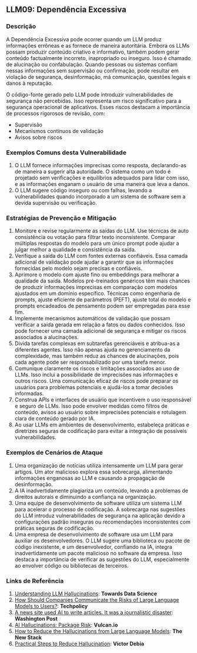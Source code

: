 ## LLM09: Dependência Excessiva

### Descrição

A Dependência Excessiva pode ocorrer quando um LLM produz informações errôneas e as fornece de maneira autoritária. Embora os LLMs possam produzir conteúdo criativo e informativo, também podem gerar conteúdo factualmente incorreto, inapropriado ou inseguro. Isso é chamado de alucinação ou confabulação. Quando pessoas ou sistemas confiam nessas informações sem supervisão ou confirmação, pode resultar em violação de segurança, desinformação, má comunicação, questões legais e danos à reputação.

O código-fonte gerado pelo LLM pode introduzir vulnerabilidades de segurança não percebidas. Isso representa um risco significativo para a segurança operacional de aplicativos. Esses riscos destacam a importância de processos rigorosos de revisão, com:

- Supervisão
- Mecanismos contínuos de validação
- Avisos sobre riscos

### Exemplos Comuns desta Vulnerabilidade

1. O LLM fornece informações imprecisas como resposta, declarando-as de maneira a sugerir alta autoridade. O sistema como um todo é projetado sem verificações e equilíbrios adequados para lidar com isso, e as informações enganam o usuário de uma maneira que leva a danos.
2. O LLM sugere código inseguro ou com falhas, levando a vulnerabilidades quando incorporado a um sistema de software sem a devida supervisão ou verificação.

### Estratégias de Prevenção e Mitigação

1. Monitore e revise regularmente as saídas do LLM. Use técnicas de auto consistência ou votação para filtrar texto inconsistente. Comparar múltiplas respostas do modelo para um único prompt pode ajudar a julgar melhor a qualidade e consistência da saída.
2. Verifique a saída do LLM com fontes externas confiáveis. Essa camada adicional de validação pode ajudar a garantir que as informações fornecidas pelo modelo sejam precisas e confiáveis.
3. Aprimore o modelo com ajuste fino ou embeddings para melhorar a qualidade da saída. Modelos pré-treinados genéricos têm mais chances de produzir informações imprecisas em comparação com modelos ajustados em um domínio específico. Técnicas como engenharia de prompts, ajuste eficiente de parâmetros (PEFT), ajuste total do modelo e prompts encadeados de pensamento podem ser empregadas para esse fim.
4. Implemente mecanismos automáticos de validação que possam verificar a saída gerada em relação a fatos ou dados conhecidos. Isso pode fornecer uma camada adicional de segurança e mitigar os riscos associados a alucinações.
5. Divida tarefas complexas em subtarefas gerenciáveis e atribua-as a diferentes agentes. Isso não apenas ajuda no gerenciamento da complexidade, mas também reduz as chances de alucinações, pois cada agente pode ser responsabilizado por uma tarefa menor.
6. Comunique claramente os riscos e limitações associados ao uso de LLMs. Isso inclui a possibilidade de imprecisões nas informações e outros riscos. Uma comunicação eficaz de riscos pode preparar os usuários para problemas potenciais e ajudá-los a tomar decisões informadas.
7. Construa APIs e interfaces de usuário que incentivem o uso responsável e seguro de LLMs. Isso pode envolver medidas como filtros de conteúdo, avisos ao usuário sobre imprecisões potenciais e rotulagem clara de conteúdo gerado por IA.
8. Ao usar LLMs em ambientes de desenvolvimento, estabeleça práticas e diretrizes seguras de codificação para evitar a integração de possíveis vulnerabilidades.

### Exemplos de Cenários de Ataque

1. Uma organização de notícias utiliza intensamente um LLM para gerar artigos. Um ator malicioso explora essa sobrecarga, alimentando informações enganosas ao LLM e causando a propagação de desinformação.
2. A IA inadvertidamente plagiariza um conteúdo, levando a problemas de direitos autorais e diminuindo a confiança na organização.
3. Uma equipe de desenvolvimento de software utiliza um sistema LLM para acelerar o processo de codificação. A sobrecarga nas sugestões do LLM introduz vulnerabilidades de segurança na aplicação devido a configurações padrão inseguras ou recomendações inconsistentes com práticas seguras de codificação.
4. Uma empresa de desenvolvimento de software usa um LLM para auxiliar os desenvolvedores. O LLM sugere uma biblioteca ou pacote de código inexistente, e um desenvolvedor, confiando na IA, integra inadvertidamente um pacote malicioso no software da empresa. Isso destaca a importância de verificar as sugestões do LLM, especialmente ao envolver código ou bibliotecas de terceiros.
### Links de Referência

1. [Understanding LLM Hallucinations](https://towardsdatascience.com/llm-hallucinations-ec831dcd7786): **Towards Data Science**
2. [How Should Companies Communicate the Risks of Large Language Models to Users?](https://techpolicy.press/how-should-companies-communicate-the-risks-of-large-language-models-to-users/): **Techpolicy**
3. [A news site used AI to write articles. It was a journalistic disaster](https://www.washingtonpost.com/media/2023/01/17/cnet-ai-articles-journalism-corrections/): **Washington Post**
4. [AI Hallucinations: Package Risk](https://vulcan.io/blog/ai-hallucinations-package-risk): **Vulcan.io**
5. [How to Reduce the Hallucinations from Large Language Models](https://thenewstack.io/how-to-reduce-the-hallucinations-from-large-language-models/): **The New Stack**
6. [Practical Steps to Reduce Hallucination](https://newsletter.victordibia.com/p/practical-steps-to-reduce-hallucination): **Victor Debia**
